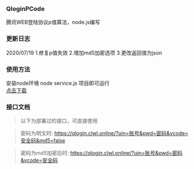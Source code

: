 ### QloginPCode
腾讯WEB登陆协议p值算法，node.js编写
### 更新日志
2020/07/19
1.修复p值失效
2.增加md5加密选项
3.更改返回值为json
### 使用方法
安装node环境
node service.js
项目即可运行
<br>[点击下载](https://github.com/SinKingCloud/QloginPCode "点击下载")
### 接口文档
>以下为部署过的接口，可直接使用

>密码为明文时:
https://qlogin.clwl.online/?uin=账号&pwd=密码&vcode=安全码&md5=false

>密码为md5加密后时:
https://qlogin.clwl.online/?uin=账号&pwd=密码&vcode=安全码
